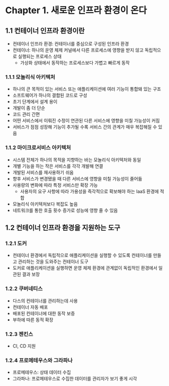 # Chapter 1. 새로운 인프라 환경이 온다

## 1.1 컨테이너 인프라 환경이란

- 컨테이너 인프라 환경: 컨테이너를 중심으로 구성된 인프라 환경
- 컨테이너: 하나의 운영 체제 커널에서 다른 프로세스에 영향을 받지 않고 독립적으로 실행되는 프로세스 상태
  - 가상화 상태에서 동작하는 프로세스보다 가볍고 빠르게 동작

### 1.1.1 모놀리식 아키텍처

- 하나의 큰 목적이 있는 서비스 또는 애플리케이션에 여러 기능이 통합돼 있는 구조
- 소프트웨어가 하나의 결합된 코드로 구성
- 초기 단계에서 설계 용이
- 개발이 좀 더 단순
- 코드 관리 간편
- 어떤 서비스에서 이뤄진 수정이 연관된 다른 서비스에 영향을 미칠 가능성이 커짐
- 서비스가 점점 성장해 기능이 추가될 수록 서비스 간의 관계가 매우 복잡해질 수 있음

### 1.1.2 마이크로서비스 아키텍처

- 시스템 전체가 하나의 목적을 지향하는 바는 모놀리식 아키텍처와 동일
- 개별 기능을 하는 작은 서비스를 각각 개발해 연결
- 개발된 서비스를 재사용하기 쉬움
- 향후 서비스가 변경됐을 때 다른 서비스에 영향을 미칠 가능성이 줄어듦
- 사용량의 변화에 따라 특정 서비스만 확장 가능
  - 사용자의 요구 사항에 따라 가용성을 즉각적으로 확보해야 하는 IaaS 환경에 적합
- 모놀리식 아키텍처보다 복잡도 높음
- 네트워크를 통한 호출 횟수 증가로 성능에 영향 줄 수 있음

## 1.2 컨테이너 인프라 환경을 지원하는 도구

### 1.2.1 도커

- 컨테이너 환경에서 독립적으로 애플리케이션을 실행할 수 있도록 컨테이너를 만들고 관리하는 것을 도와주는 컨테이너 도구
- 도커로 애플리케이션을 실행하면 운영 체제 환경에 관계없이 독립적인 환경에서 일관된 결과 보장

### 1.2.2 쿠버네티스

- 다스의 컨테이너를 관리하는데 사용
- 컨테이너 자동 배포
- 배포된 컨테이너에 대한 동작 보증
- 부하에 따른 동적 확장

### 1.2.3 젠킨스

- CI, CD 지원

### 1.2.4 프로메테우스와 그라파나

- 프로메테우스: 상태 데이터 수집
- 그라파나: 프로메테우스로 수집한 데이터를 관리자가 보기 좋게 시각
